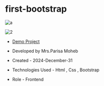 # first-bootstrap

![a](https://github.com/user-attachments/assets/deec7e93-77a3-4bac-a361-74e2a216b6b7)




![2](https://github.com/user-attachments/assets/e23e8e5d-1c04-4e00-b2a8-26743c79a380)

- <a href="https://parisamohebweb.github.io/first-bootstrap">Demo Project</a>

- Developed by Mrs.Parisa Moheb

- Created - 2024-December-31

- Technologies Used - Html , Css , Bootstrap

- Role - Frontend

